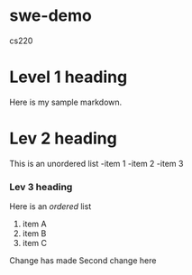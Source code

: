 # swe-demo
cs220
# Level 1 heading
Here is my sample markdown.

# Lev 2 heading
This is an unordered list
-item 1
-item 2
-item 3

### Lev 3 heading
Here is an *ordered* list
1. item A
2. item B
3. item C

Change has made
Second change here
